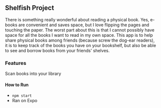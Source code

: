 ## Shelfish Project
There is something really wonderful about reading a physical book. Yes, e-books are convenient and saves space, but I love flipping the pages and touching the paper. The worst part about this is that I cannot possibly have space for all the books I want to read in my own space. This app is to help share physical books among friends (because screw the dog-ear readers), it is to keep track of the books you have on your bookshelf, but also be able to see and borrow books from your friends' shelves. 

### Features
Scan books into your library

#### How to Run
 - `npm start`
 - Ran on Expo